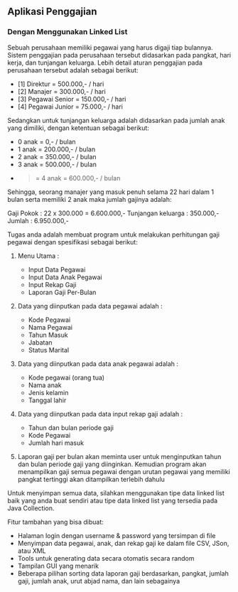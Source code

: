 ## Aplikasi Penggajian
### Dengan Menggunakan Linked List

Sebuah perusahaan memiliki pegawai yang harus digaji tiap bulannya.
Sistem penggajian pada perusahaan tersebut didasarkan pada pangkat,
hari kerja, dan tunjangan keluarga. Lebih detail aturan penggajian pada
perusahaan tersebut adalah sebagai berikut:

- [1] Direktur = 500.000,- / hari
- [2] Manajer  = 300.000,- / hari
- [3] Pegawai Senior = 150.000,- / hari
- [4] Pegawai Junior = 75.000,- / hari

Sedangkan untuk tunjangan keluarga adalah didasarkan pada jumlah anak
yang dimiliki, dengan ketentuan sebagai berikut:

- 0 anak    = 0,- / bulan
- 1 anak    = 200.000,- / bulan
- 2 anak    = 350.000,- / bulan
- 3 anak    = 500.000,- / bulan
- >= 4 anak = 600.000,- / bulan

Sehingga, seorang manajer yang masuk penuh selama 22 hari dalam 1 bulan
serta memiliki 2 anak maka jumlah gajinya adalah:

Gaji Pokok         : 22 x 300.000 = 6.600.000,-
Tunjangan keluarga : 350.000,-
Jumlah             : 6.950.000,-


Tugas anda adalah membuat program untuk melakukan perhitungan gaji pegawai
dengan spesifikasi sebagai berikut:

1. Menu Utama : 
   - Input Data Pegawai
   - Input Data Anak Pegawai
   - Input Rekap Gaji
   - Laporan Gaji Per-Bulan

2. Data yang diinputkan pada data pegawai adalah :
   - Kode Pegawai
   - Nama Pegawai
   - Tahun Masuk
   - Jabatan
   - Status Marital

3. Data yang diinputkan pada data anak pegawai adalah :
   - Kode pegawai (orang tua)
   - Nama anak
   - Jenis kelamin
   - Tanggal lahir

4. Data yang diinputkan pada data input rekap gaji adalah :
   - Tahun dan bulan periode gaji
   - Kode Pegawai
   - Jumlah hari masuk

5. Laporan gaji per bulan akan meminta user untuk menginputkan tahun
   dan bulan periode gaji yang diinginkan. Kemudian program akan
   menampilkan gaji semua pegawai dengan urutan pegawai yang memiliki
   pangkat tertinggi akan ditampilkan terlebih dahulu


Untuk menyimpan semua data, silahkan menggunakan tipe data linked list
baik yang anda buat sendiri atau tipe data linked list yang tersedia pada
Java Collection.


Fitur tambahan yang bisa dibuat:

- Halaman login dengan username & password yang tersimpan di file
- Menyimpan data pegawai, anak, dan rekap gaji ke dalam file CSV, JSon, atau XML
- Tools untuk generating data secara otomatis secara random
- Tampilan GUI yang menarik
- Beberapa pilihan sorting data laporan gaji berdasarkan, pangkat, jumlah gaji, 
  jumlah anak, urut abjad nama, dan lain sebagainya
